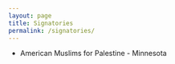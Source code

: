 ```yaml
---
layout: page
title: Signatories
permalink: /signatories/
---
```

- American Muslims for Palestine - Minnesota
<br/><br/>
